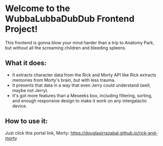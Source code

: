 # Welcome to the WubbaLubbaDubDub Frontend Project!
This frontend is gonna blow your mind harder than a trip to Anatomy Park, but without all the screaming children and bleeding spleens.

## What it does:
- It extracts character data from the Rick and Morty API like Rick extracts memories from Morty's brain, but with less trauma.
- It presents that data in a way that even Jerry could understand (well, maybe not Jerry).
- It's got more features than a Meseeks box, including filtering, sorting, and enough responsive design to make it work on any intergalactic device.

## How to use it:
Just click this portal link, Morty: https://douglasirrazabal.github.io/rick-and-morty
